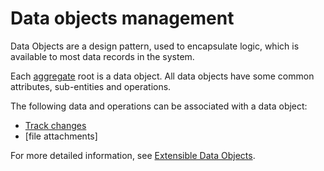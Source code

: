 # Data objects management

Data Objects are a design pattern, used to encapsulate logic, which is available to most data records in the system.

Each [aggregate](https://docs.erp.net/tech/advanced/concepts/aggregates.html) root is a data object.
All data objects have some common attributes, sub-entities and operations.

The following data and operations can be associated with a data object:

* [Track changes](https://docs.erp.net/tech/advanced/data-objects/track-changes.html)
* [file attachments]

For more detailed information, see [Extensible Data Objects](https://docs.erp.net/tech/advanced/data-objects/extensible-data-objects.html).
